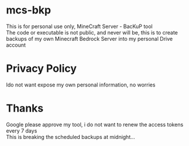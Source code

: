 # mcs-bkp
This is for personal use only, MineCraft Server - BacKuP tool  
The code or executable is not public, and never will be, this is to create backups of my own Minecraft Bedrock Server into my personal Drive account 

# Privacy Policy
Ido not want expose my own personal information, no worries

# Thanks
Google please approve my tool, i do not want to renew the access tokens every 7 days  
This is breaking the scheduled backups at midnight...
